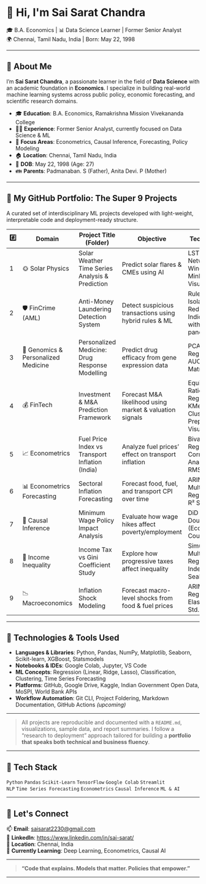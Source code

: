 # 👋 Hi, I'm Sai Sarat Chandra  
🎓 B.A. Economics | 📊 Data Science Learner | Former Senior Analyst  
🌍 Chennai, Tamil Nadu, India | Born: May 22, 1998  

---

## 👤 About Me

I’m **Sai Sarat Chandra**, a passionate learner in the field of **Data Science** with an academic foundation in **Economics**. I specialize in building real-world machine learning systems across public policy, economic forecasting, and scientific research domains.

- 🎓 **Education**: B.A. Economics, Ramakrishna Mission Vivekananda College  
- 👨‍💼 **Experience**: Former Senior Analyst, currently focused on Data Science & ML  
- 🧠 **Focus Areas**: Econometrics, Causal Inference, Forecasting, Policy Modeling  
- 🏠 **Location**: Chennai, Tamil Nadu, India  
- 📅 **DOB**: May 22, 1998 (Age: 27)  
- 👪 **Parents**: Padmanaban. S (Father), Anita Devi. P (Mother)

---

## 📂 My GitHub Portfolio: The Super 9 Projects

A curated set of interdisciplinary ML projects developed with light-weight, interpretable code and deployment-ready structure.

#️⃣ | Domain | Project Title (Folder) | Objective | Techniques Used | Status
----|--------|-------------------------|-----------|------------------|-------
1 | 🌞 Solar Physics | Solar Weather Time Series Analysis & Prediction | Predict solar flares & CMEs using AI | LSTM Neural Networks, Time Windowing, MinMax Scaling, Visualization | ✅ Completed
2 | 🛡️ FinCrime (AML) | Anti-Money Laundering Detection System | Detect suspicious transactions using hybrid rules & ML | Rule-Based Logic, Isolation Forest, Red Flag Indicators, ETL with pandas/sklearn | ✅ Completed
3 | 🧬 Genomics & Personalized Medicine | Personalized Medicine: Drug Response Modelling | Predict drug efficacy from gene expression data | PCA, Logistic Regression, ROC-AUC, Confusion Matrix | ✅ Completed
4 | 💰 FinTech | Investment & M&A Prediction Framework | Forecast M&A likelihood using market & valuation signals | Equity Valuation Ratios, Logistic Regression, KMeans Clustering, Preprocessing, Visualization | ✅ Completed
5 | 📈 Econometrics | Fuel Price Index vs Transport Inflation (India) | Analyze fuel prices’ effect on transport inflation | Bivariate Regression, Correlation Analysis, R², MAE, RMSE | ✅ Completed
6 | 📊 Econometrics Forecasting | Sectoral Inflation Forecasting | Forecast food, fuel, and transport CPI over time | ARIMA, Multivariate Regression, RMSE, R² Score | ✅ Completed
7 | 🧮 Causal Inference | Minimum Wage Policy Impact Analysis | Evaluate how wage hikes affect poverty/employment | DiD Regression, Double ML (EconML), Counterfactuals | ✅ Completed
8 | 🧾 Income Inequality | Income Tax vs Gini Coefficient Study | Explore how progressive taxes affect inequality | Simulated Data, Multivariate Linear Regression, Gini Index, Seaborn/Matplotlib | ✅ Completed
9 | 📉 Macroeconomics | Inflation Shock Modeling | Forecast macro-level shocks from food & fuel prices | ARIMA, OLS Regression, Price Elasticity, Rolling Std. Deviation | ✅ Completed

---

## 🧰 Technologies & Tools Used

- **Languages & Libraries**: Python, Pandas, NumPy, Matplotlib, Seaborn, Scikit-learn, XGBoost, Statsmodels  
- **Notebooks & IDEs**: Google Colab, Jupyter, VS Code  
- **ML Concepts**: Regression (Linear, Ridge, Lasso), Classification, Clustering, Time Series Forecasting  
- **Platforms**: GitHub, Google Drive, Kaggle, Indian Government Open Data, MoSPI, World Bank APIs  
- **Workflow Automation**: Git CLI, Project Foldering, Markdown Documentation, GitHub Actions *(upcoming)*  

---

> All projects are reproducible and documented with a `README.md`, visualizations, sample data, and report summaries. I follow a “research to deployment” approach tailored for building a **portfolio that speaks both technical and business fluency**.

---

## 🧠 Tech Stack

`Python` `Pandas` `Scikit-Learn` `TensorFlow` `Google Colab` `Streamlit`  
`NLP` `Time Series Forecasting` `Econometrics` `Causal Inference` `ML & AI`

---

## 📩 Let's Connect

📫 **Email**: saisarat2230@gmail.com  
🔗 **LinkedIn**: https://www.linkedin.com/in/sai-sarat/  
📍 **Location**: Chennai, India  
🧠 **Currently Learning**: Deep Learning, Econometrics, Causal AI  

---

> **“Code that explains. Models that matter. Policies that empower.”**

---
